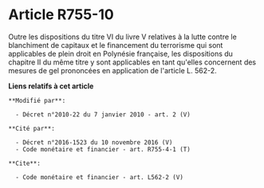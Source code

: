 # Article R755-10

Outre les dispositions du titre VI du livre V relatives à la lutte contre le blanchiment de capitaux et le financement du
terrorisme qui sont applicables de plein droit en Polynésie française, les dispositions du chapitre II du même titre y sont
applicables en tant qu'elles concernent des mesures de gel prononcées en application de l'article L. 562-2.

**Liens relatifs à cet article**

	**Modifié par**:

	  - Décret n°2010-22 du 7 janvier 2010 - art. 2 (V)

	**Cité par**:

	  - Décret n°2016-1523 du 10 novembre 2016 (V)
	  - Code monétaire et financier - art. R755-4-1 (T)

	**Cite**:

	  - Code monétaire et financier - art. L562-2 (V)
